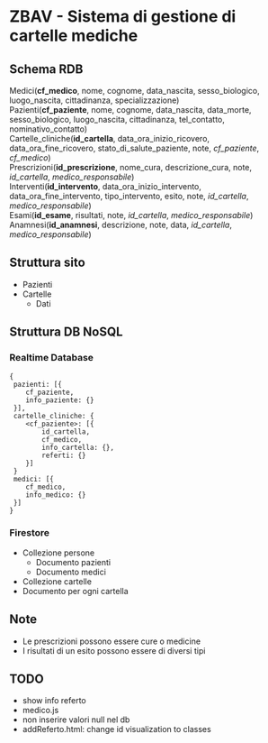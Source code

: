 # ZBAV - Sistema di gestione di cartelle mediche

## Schema RDB

Medici(**cf_medico**, nome, cognome, data_nascita, sesso_biologico, luogo_nascita, cittadinanza, specializzazione)\
Pazienti(**cf_paziente**, nome, cognome, data_nascita, data_morte, sesso_biologico, luogo_nascita, cittadinanza, tel_contatto, nominativo_contatto)\
Cartelle_cliniche(**id_cartella**, data_ora_inizio_ricovero, data_ora_fine_ricovero, stato_di_salute_paziente, note, *cf_paziente*, *cf_medico*)\
Prescrizioni(**id_prescrizione**, nome_cura, descrizione_cura, note, *id_cartella*, *medico_responsabile*)\
Interventi(**id_intervento**, data_ora_inizio_intervento, data_ora_fine_intervento, tipo_intervento, esito, note, *id_cartella*, *medico_responsabile*)\
Esami(**id_esame**, risultati, note, *id_cartella*, *medico_responsabile*)\
Anamnesi(**id_anamnesi**, descrizione, note, data, *id_cartella*, *medico_responsabile*)

## Struttura sito

- Pazienti
- Cartelle
  - Dati

## Struttura DB NoSQL

### Realtime Database

```
{
 pazienti: [{
 	cf_paziente,
 	info_paziente: {}
 }],
 cartelle_cliniche: {
 	<cf_paziente>: [{
		id_cartella,
		cf_medico,
		info_cartella: {},
		referti: {}
	}]
 }
 medici: [{
 	cf_medico,
	info_medico: {}
 }]
}
```

### Firestore

- Collezione persone
  - Documento pazienti
  - Documento medici
- Collezione cartelle
- Documento per ogni cartella

## Note

- Le prescrizioni possono essere cure o medicine
- I risultati di un esito possono essere di diversi tipi

## TODO

- show info referto
- medico.js
- non inserire valori null nel db
- addReferto.html: change id visualization to classes
